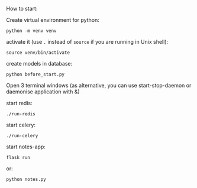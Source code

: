 How to start:

Create virtual environment for python:

```python -m venv venv```

activate it (use ```.``` instead of ```source``` if you are running in Unix shell):

```source venv/bin/activate```

create models in database:

```python before_start.py```

Open 3 terminal windows (as alternative, you can use start-stop-daemon or daemonise application with &)

start redis:

```./run-redis```

start celery:

```./run-celery```

start notes-app:

```flask run```

or:

```python notes.py```
